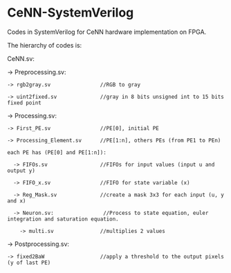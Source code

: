 # CeNN-SystemVerilog

Codes in SystemVerilog for CeNN hardware implementation on FPGA.

The hierarchy of codes is:

CeNN.sv:

  -> Preprocessing.sv:
  
    -> rgb2gray.sv                //RGB to gray
    
    -> uint2fixed.sv              //gray in 8 bits unsigned int to 15 bits fixed point
    
  -> Processing.sv:
  
    -> First_PE.sv                //PE[0], initial PE
    
    -> Processing_Element.sv      //PE[1:n], others PEs (from PE1 to PEn)
    
    each PE has (PE[0] and PE[1:n]):
    
      -> FIFOs.sv                 //FIFOs for input values (input u and output y)
      
      -> FIFO_x.sv                //FIFO for state variable (x)
      
      -> Reg_Mask.sv              //create a mask 3x3 for each input (u, y and x)
      
      -> Neuron.sv:                //Process to state equation, euler integration and saturation equation.
      
        -> multi.sv               //multiplies 2 values
        
  -> Postprocessing.sv:
  
    -> fixed2BaW                  //apply a threshold to the output pixels (y of last PE)
  
